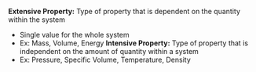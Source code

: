 **Extensive Property:** Type of property that is dependent on the quantity within the system
- Single value for the whole system
- Ex: Mass, Volume, Energy
**Intensive Property:** Type of property that is independent on the amount of quantity within a system
- Ex: Pressure, Specific Volume, Temperature, Density
